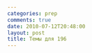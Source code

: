 ```yaml
---
categories: prep
comments: true
date: 2010-07-12T20:48:00
layout: post
title: Темы для 196
---
```


